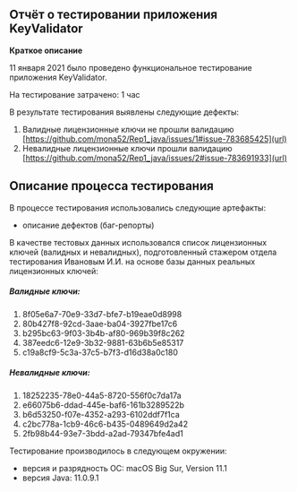 ## **Отчёт о тестировании приложения KeyValidator**
**Краткое описание** 

11 января 2021 было проведено функциональное тестирование приложения KeyValidator.

На тестирование затрачено: 1 час

В результате тестирования выявлены следующие дефекты:

1. Валидные лицензионные ключи не прошли валидацию [https://github.com/mona52/Rep1_java/issues/1#issue-783685425](url)
1. Невалидные лицензионные ключи прошли валидацию [https://github.com/mona52/Rep1_java/issues/2#issue-783691933](url) 

## **Описание процесса тестирования**
В процессе тестирования использовались следующие артефакты:

- описание дефектов (баг-репорты)

В качестве тестовых данных использовался список лицензионных ключей (валидных и невалидных), подготовленный стажером отдела тестирования Ивановым И.И. на основе базы данных реальных лицензионных ключей:

##### *Валидные ключи:*

1. 8f05e6a7-70e9-33d7-bfe7-b19eae0d8998
1. 80b427f8-92cd-3aae-ba04-3927fbe17c6
1. b295bc63-9f03-3b4b-af80-969b39f8c262
1. 387eedc6-12e9-3b32-9881-63b6b5e85317
1. c19a8cf9-5c3a-37c5-b7f3-d16d38a0c180

##### *Невалидные ключи:*

1. 18252235-78e0-44a5-8720-556f0c7da17a
1. e66075b6-ddad-445e-baf6-161b3289522b
1. b6d53250-f07e-4352-a293-6102ddf7f1ca
1. c2bc778a-1cb9-46c6-b435-0489649d2a42
1. 2fb98b44-93e7-3bdd-a2ad-79347bfe4ad1


Тестирование производилось в следующем окружении:
- версия и разрядность ОС: macOS Big Sur, Version 11.1
- версия Java: 11.0.9.1